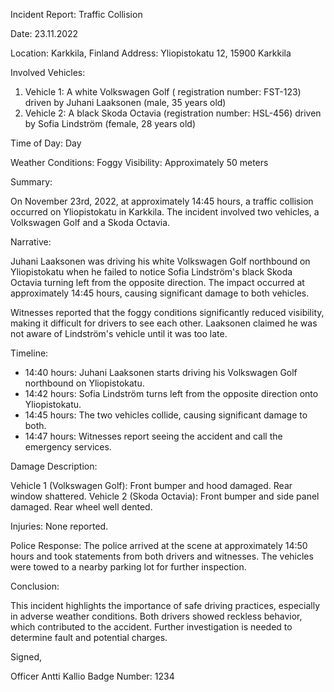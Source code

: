 Incident Report: Traffic Collision

Date: 23.11.2022

Location: Karkkila, Finland
Address: Yliopistokatu 12, 15900 Karkkila

Involved Vehicles:

1. Vehicle 1: A white Volkswagen Golf ( registration number: FST-123) driven by Juhani Laaksonen (male, 35 years old)
2. Vehicle 2: A black Skoda Octavia (registration number: HSL-456) driven by Sofia Lindström (female, 28 years old)

Time of Day: Day

Weather Conditions: Foggy
Visibility: Approximately 50 meters

Summary:

On November 23rd, 2022, at approximately 14:45 hours, a traffic collision occurred on Yliopistokatu in Karkkila. The incident involved two vehicles, a Volkswagen Golf and a Skoda Octavia.

Narrative:

Juhani Laaksonen was driving his white Volkswagen Golf northbound on Yliopistokatu when he failed to notice Sofia Lindström's black Skoda Octavia turning left from the opposite direction. The impact occurred at approximately 14:45 hours, causing significant damage to both vehicles.

Witnesses reported that the foggy conditions significantly reduced visibility, making it difficult for drivers to see each other. Laaksonen claimed he was not aware of Lindström's vehicle until it was too late.

Timeline:

- 14:40 hours: Juhani Laaksonen starts driving his Volkswagen Golf northbound on Yliopistokatu.
- 14:42 hours: Sofia Lindström turns left from the opposite direction onto Yliopistokatu.
- 14:45 hours: The two vehicles collide, causing significant damage to both.
- 14:47 hours: Witnesses report seeing the accident and call the emergency services.

Damage Description:

Vehicle 1 (Volkswagen Golf): Front bumper and hood damaged. Rear window shattered.
Vehicle 2 (Skoda Octavia): Front bumper and side panel damaged. Rear wheel well dented.

Injuries: None reported.

Police Response:
The police arrived at the scene at approximately 14:50 hours and took statements from both drivers and witnesses. The vehicles were towed to a nearby parking lot for further inspection.

Conclusion:

This incident highlights the importance of safe driving practices, especially in adverse weather conditions. Both drivers showed reckless behavior, which contributed to the accident. Further investigation is needed to determine fault and potential charges.

Signed,

Officer Antti Kallio
Badge Number: 1234